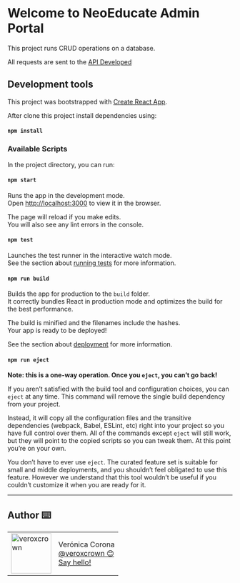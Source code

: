 # Welcome to NeoEducate Admin Portal
This project runs CRUD operations on a database.

All requests are sent to the [API Developed](https://github.com/veroxcrown/neoeducate-admin-api)


## Development tools

This project was bootstrapped with [Create React App](https://github.com/facebook/create-react-app).

After clone this project install dependencies using:

#### `npm install`

### Available Scripts

In the project directory, you can run:

#### `npm start`

Runs the app in the development mode.\
Open [http://localhost:3000](http://localhost:3000) to view it in the browser.

The page will reload if you make edits.\
You will also see any lint errors in the console.

#### `npm test`

Launches the test runner in the interactive watch mode.\
See the section about [running tests](https://facebook.github.io/create-react-app/docs/running-tests) for more information.

#### `npm run build`

Builds the app for production to the `build` folder.\
It correctly bundles React in production mode and optimizes the build for the best performance.

The build is minified and the filenames include the hashes.\
Your app is ready to be deployed!

See the section about [deployment](https://facebook.github.io/create-react-app/docs/deployment) for more information.

#### `npm run eject`

**Note: this is a one-way operation. Once you `eject`, you can’t go back!**

If you aren’t satisfied with the build tool and configuration choices, you can `eject` at any time. This command will remove the single build dependency from your project.

Instead, it will copy all the configuration files and the transitive dependencies (webpack, Babel, ESLint, etc) right into your project so you have full control over them. All of the commands except `eject` will still work, but they will point to the copied scripts so you can tweak them. At this point you’re on your own.

You don’t have to ever use `eject`. The curated feature set is suitable for small and middle deployments, and you shouldn’t feel obligated to use this feature. However we understand that this tool wouldn’t be useful if you couldn’t customize it when you are ready for it.

---
## Author ⌨️ 
<table>
  <tr>
    <td>
      <img src="https://avatars.githubusercontent.com/u/73207023?s=460&u=4cff370b3f10790ee07402fc579e2272a946af86&v=4?" width="90" alt="veroxcrown">
    </td>
    <td>
      Verónica Corona<br />
      <a href="https://github.com/veroxcrown">@veroxcrown 😊<br/></a>
      <a href="mailto:eldav.corona@gmailcom">Say hello!</a>
    </td>
  </tr>
</table>

